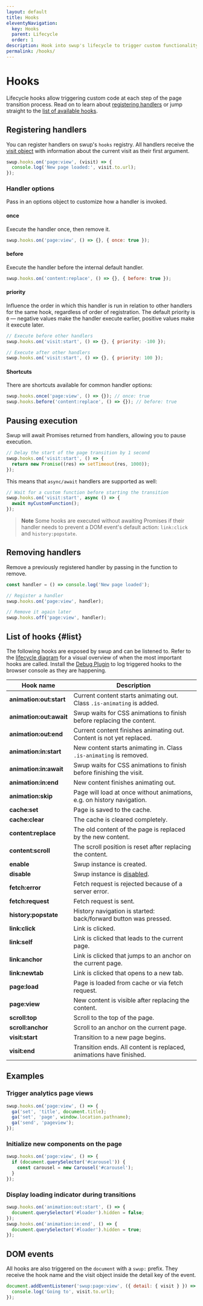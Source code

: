 ```yaml
---
layout: default
title: Hooks
eleventyNavigation:
  key: Hooks
  parent: Lifecycle
  order: 1
description: Hook into swup's lifecycle to trigger custom functionality.
permalink: /hooks/
---
```


# Hooks

Lifecycle hooks allow triggering custom code at each step of the page transition process. Read on to
learn about [registering handlers](#registering-handlers) or jump straight to the
[list of available hooks](#list).

## Registering handlers

You can register handlers on swup's `hooks` registry. All handlers receive the [visit object](/visit/)
with information about the current visit as their first argument.

```javascript
swup.hooks.on('page:view', (visit) => {
  console.log('New page loaded:', visit.to.url);
});
```

### Handler options

Pass in an options object to customize how a handler is invoked.

#### once

Execute the handler once, then remove it.

```javascript
swup.hooks.on('page:view', () => {}, { once: true });
```

#### before

Execute the handler before the internal default handler.

```javascript
swup.hooks.on('content:replace', () => {}, { before: true });
```

#### priority

Influence the order in which this handler is run in relation to other handlers for the same hook,
regardless of order of registration. The default priority is `0` — negative values make the handler
execute earlier, positive values make it execute later.

```javascript
// Execute before other handlers
swup.hooks.on('visit:start', () => {}, { priority: -100 });

// Execute after other handlers
swup.hooks.on('visit:start', () => {}, { priority: 100 });
```

#### Shortcuts

There are shortcuts available for common handler options:

```javascript
swup.hooks.once('page:view', () => {}); // once: true
swup.hooks.before('content:replace', () => {}); // before: true
```

## Pausing execution

Swup will await Promises returned from handlers, allowing you to pause execution.

```javascript
// Delay the start of the page transition by 1 second
swup.hooks.on('visit:start', () => {
  return new Promise((res) => setTimeout(res, 1000));
});
```

This means that `async/await` handlers are supported as well:

```javascript
// Wait for a custom function before starting the transition
swup.hooks.on('visit:start', async () => {
  await myCustomFunction();
});
```

> **Note** Some hooks are executed without awaiting Promises if their handler needs
to prevent a DOM event's default action: `link:click` and `history:popstate`.

## Removing handlers

Remove a previously registered handler by passing in the function to remove.

```javascript
const handler = () => console.log('New page loaded');

// Register a handler
swup.hooks.on('page:view', handler);

// Remove it again later
swup.hooks.off('page:view', handler);
```

## List of hooks {#list}

The following hooks are exposed by swup and can be listened to. Refer to the
[lifecycle diagram](/lifecycle/#lifecycle-diagram) for a visual overview of when the most important
hooks are called. Install the [Debug Plugin](/plugins/debug-plugin) to log triggered hooks to the
browser console as they are happening.

<div class="events-table" data-table-with-anchor-links>

|        Hook name        |                                      Description                                      |
| ----------------------- | ------------------------------------------------------------------------------------- |
| **animation:out:start** | Current content starts animating out. Class `.is-animating` is added.                 |
| **animation:out:await** | Swup waits for CSS animations to finish before replacing the content.                 |
| **animation:out:end**   | Current content finishes animating out. Content is not yet replaced.                  |
| **animation:in:start**  | New content starts animating in. Class `.is-animating` is removed.                    |
| **animation:in:await**  | Swup waits for CSS animations to finish before finishing the visit.                   |
| **animation:in:end**    | New content finishes animating out.                                                   |
| **animation:skip**      | Page will load at once without animations, e.g. on history navigation.                |
| **cache:set**           | Page is saved to the cache.                                                           |
| **cache:clear**         | The cache is cleared completely.                                                      |
| **content:replace**     | The old content of the page is replaced by the new content.                           |
| **content:scroll**      | The scroll position is reset after replacing the content.                             |
| **enable**              | Swup instance is created.                                                             |
| **disable**             | Swup instance is [disabled](/api/methods/#destroy).                                   |
| **fetch:error**         | Fetch request is rejected because of a server error.                                  |
| **fetch:request**       | Fetch request is sent.                                                                |
| **history:popstate**    | History navigation is started: back/forward button was pressed.                       |
| **link:click**          | Link is clicked.                                                                      |
| **link:self**           | Link is clicked that leads to the current page.                                       |
| **link:anchor**         | Link is clicked that jumps to an anchor on the current page.                          |
| **link:newtab**         | Link is clicked that opens to a new tab.                                              |
| **page:load**           | Page is loaded from cache or via fetch request.                                       |
| **page:view**           | New content is visible after replacing the content.                                   |
| **scroll:top**          | Scroll to the top of the page.                                                        |
| **scroll:anchor**       | Scroll to an anchor on the current page.                                              |
| **visit:start**         | Transition to a new page begins.                                                      |
| **visit:end**           | Transition ends. All content is replaced, animations have finished.                   |

</div>

## Examples

### Trigger analytics page views

```javascript
swup.hooks.on('page:view', () => {
  ga('set', 'title', document.title);
  ga('set', 'page', window.location.pathname);
  ga('send', 'pageview');
});
```

### Initialize new components on the page

```javascript
swup.hooks.on('page:view', () => {
  if (document.querySelector('#carousel')) {
    const carousel = new Carousel('#carousel');
  }
});
```

### Display loading indicator during transitions

```javascript
swup.hooks.on('animation:out:start', () => {
  document.querySelector('#loader').hidden = false;
});
swup.hooks.on('animation:in:end', () => {
  document.querySelector('#loader').hidden = true;
});
```

## DOM events

All hooks are also triggered on the `document` with a `swup:` prefix. They receive the hook name
and the visit object inside the detail key of the event.

```javascript
document.addEventListener('swup:page:view', ({ detail: { visit } }) => {
  console.log('Going to', visit.to.url);
});
```
